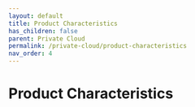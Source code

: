 ```yaml
---
layout: default
title: Product Characteristics
has_children: false
parent: Private Cloud
permalink: /private-cloud/product-characteristics
nav_order: 4
---
```


# Product Characteristics
